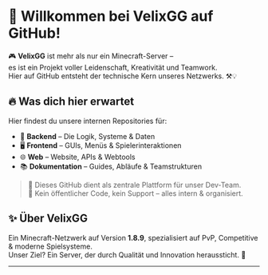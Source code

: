 # 👋 Willkommen bei VelixGG auf GitHub!

🎮 **VelixGG** ist mehr als nur ein Minecraft-Server –  
es ist ein Projekt voller Leidenschaft, Kreativität und Teamwork.  
Hier auf GitHub entsteht der technische Kern unseres Netzwerks. ⚒️💡

## 🔥 Was dich hier erwartet
Hier findest du unsere internen Repositories für:
- 🧠 **Backend** – Die Logik, Systeme & Daten
- 🖥️ **Frontend** – GUIs, Menüs & Spielerinteraktionen
- 🌐 **Web** – Website, APIs & Webtools
- 📚 **Dokumentation** – Guides, Abläufe & Teamstrukturen

> 💬 Dieses GitHub dient als zentrale Plattform für unser Dev-Team.  
> 🚫 Kein öffentlicher Code, kein Support – alles intern & organisiert.

## ✨ Über VelixGG
Ein Minecraft-Netzwerk auf Version **1.8.9**, spezialisiert auf PvP, Competitive & moderne Spielsysteme.  
Unser Ziel? Ein Server, der durch Qualität und Innovation heraussticht. 🚀

---
